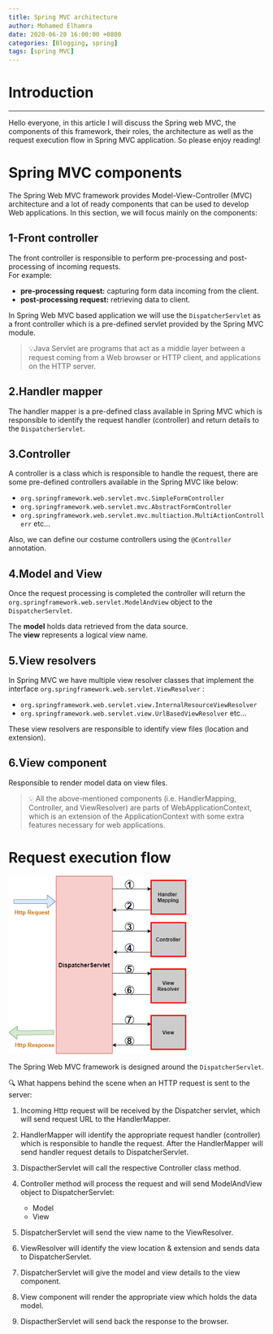 ```yaml
---
title: Spring MVC architecture
author: Mohamed Elhamra
date: 2020-06-20 16:00:00 +0800
categories: [Blogging, spring]
tags: [spring MVC]
---
```


# Introduction 

--------------------------------------

Hello everyone, in this article I will discuss the Spring web MVC, the components of this framework, their roles, the architecture as well as the request execution flow in Spring MVC application.
So please enjoy reading!

# Spring MVC components

The Spring Web MVC framework provides Model-View-Controller (MVC) architecture and a lot of ready components that can be used to develop Web applications.
In this section, we will focus mainly on the components:

## 1-Front controller

The front controller is responsible to perform pre-processing and post-processing of incoming requests.<br />
For example: <br />
* **pre-processing request:** capturing form data incoming from the client.
* **post-processing request:** retrieving data to client.<br />

In Spring Web  MVC based application we will use the `DispatcherServlet` as a front controller which is a pre-defined servlet provided by the Spring MVC module. <br />

>💡Java Servlet are programs that act as a middle layer between a request coming from a Web browser or HTTP client, and applications on the HTTP server.

## 2.Handler mapper

The handler mapper is a pre-defined class available in Spring MVC which is responsible to identify the request handler (controller) and return details to the `DispatcherServlet`.

## 3.Controller
A controller is a class  which is responsible to handle the request, there are some pre-defined controllers available in the Spring MVC like below: <br />
* `org.springframework.web.servlet.mvc.SimpleFormController`
* `org.springframework.web.servlet.mvc.AbstractFormController`
* `org.springframework.web.servlet.mvc.multiaction.MultiActionControllerr` etc...<br />

Also, we can define our costume controllers using the `@Controller` annotation.

## 4.Model and View

Once the request processing is completed the controller will return the `org.springframework.web.servlet.ModelAndView` object to the `DispatcherServlet`.<br />

The **model** holds data retrieved from the data source. <br />
The **view** represents a logical view name.

## 5.View resolvers

In Spring MVC we have multiple view resolver classes that implement the interface `org.springframework.web.servlet.ViewResolver` :<br />
* `org.springframework.web.servlet.view.InternalResourceViewResolver`
* `org.springframework.web.servlet.view.UrlBasedViewResolver` etc...<br />

These view resolvers are responsible to identify view files (location and extension).

## 6.View component

Responsible to render model data on view files.<br />

>💡 All the above-mentioned components (i.e. HandlerMapping, Controller, and ViewResolver) are parts of WebApplicationContext, which is an extension of the ApplicationContext with some extra features necessary for web applications.


# Request execution flow

<img src="/assets/img/sample/request-execution-flow.png" alt="drawing" width="350" height="350"/>

The Spring Web MVC framework is designed around the `DispatcherServlet`.

🔍 What happens behind the scene when an HTTP request is sent to the server: <br />

1. Incoming Http request will be received by the Dispatcher servlet, which will send request URL to the HandlerMapper.<br />

2. HandlerMapper will identify the appropriate request handler (controller) which is responsible to handle the request. After the HandlerMapper will send handler request details to DispatcherServlet. <br />

3. DispactherServlet will call the respective Controller class method.<br />

4. Controller method will process the request and will send ModelAndView object to DispatcherServlet:
   * Model
   * View

5. DispatcherServlet will send the view name to the ViewResolver. <br />

6. ViewResolver will identify the view location & extension and sends data to DispatcherServlet.<br />

7. DispatcherServlet will give the model and view details to the view component.<br />

8. View component will render the appropriate view which holds the data model.<br />

9. DispactherServlet will send back the response to the browser.<br />
  
  
  



















